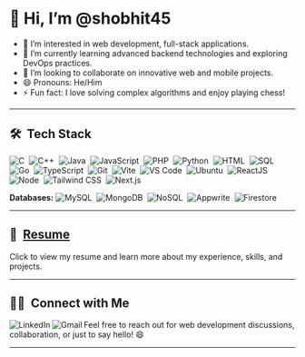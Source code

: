 # 👋 Hi, I’m @shobhit45

- 👀 I’m interested in web development, full-stack applications.
- 🌱 I’m currently learning advanced backend technologies and exploring DevOps practices.
- 💞️ I’m looking to collaborate on innovative web and mobile projects.
- 😄 Pronouns: He/Him
- ⚡ Fun fact: I love solving complex algorithms and enjoy playing chess!
---
## 🛠 &nbsp;Tech Stack

![C](https://img.shields.io/badge/-C-05122A?style=flat&logo=C&logoColor=A8B9CC)&nbsp;
![C++](https://img.shields.io/badge/-C++-05122A?style=flat&logo=C%2B%2B&logoColor=00599C)&nbsp;
![Java](https://img.shields.io/badge/-Java-05122A?style=flat&logo=Java&logoColor=FFA518)&nbsp;
![JavaScript](https://img.shields.io/badge/-JavaScript-05122A?style=flat&logo=javascript)&nbsp;
![PHP](https://img.shields.io/badge/-Php-05122A?style=flat&logo=php)&nbsp;
![Python](https://img.shields.io/badge/-Python-05122A?style=flat&logo=python)&nbsp;
![HTML](https://img.shields.io/badge/-HTML-05122A?style=flat&logo=HTML5)&nbsp;
![SQL](https://img.shields.io/badge/-SQL-05122A?style=flat&logo=sqlite)&nbsp;
![Go](https://img.shields.io/badge/-Go-05122A?style=flat&logo=go&logoColor=00ADD8)&nbsp;
![TypeScript](https://img.shields.io/badge/-TypeScript-05122A?style=flat&logo=typescript)&nbsp;
![Git](https://img.shields.io/badge/-Git-05122A?style=flat&logo=git)&nbsp;
![Vite](https://img.shields.io/badge/-Vite-05122A?style=flat&logo=vite)&nbsp;
![VS Code](https://img.shields.io/badge/-VS%20Code-05122A?style=flat&logo=visual-studio-code)&nbsp;
![Ubuntu](https://img.shields.io/badge/-Ubuntu-05122A?style=flat&logo=ubuntu)&nbsp;
![ReactJS](https://img.shields.io/badge/-ReactJS-05122A?style=flat&logo=react)&nbsp;
![Node](https://img.shields.io/badge/-Node-05122A?style=flat&logo=npm)&nbsp;
![Tailwind CSS](https://img.shields.io/badge/-Tailwind%20CSS-05122A?style=flat&logo=tailwind-css)&nbsp;
![Next.js](https://img.shields.io/badge/-Next.js-05122A?style=flat&logo=nextdotjs)&nbsp;

**Databases:** 
![MySQL](https://img.shields.io/badge/-MySQL-05122A?style=flat&logo=mysql)&nbsp;
![MongoDB](https://img.shields.io/badge/-MongoDB-05122A?style=flat&logo=mongodb)&nbsp;
![NoSQL](https://img.shields.io/badge/-NoSQL-05122A?style=flat&logo=nosql)&nbsp;
![Appwrite](https://img.shields.io/badge/-Appwrite-05122A?style=flat&logo=appwrite)&nbsp;
![Firestore](https://img.shields.io/badge/-Firestore-05122A?style=flat&logo=firebase)&nbsp;

---
## 📄 &nbsp;[Resume](https://drive.google.com/file/d/1I16QsroB43nRcz-ABrIUDXjkdAK0urr7/view) 
Click to view my resume and learn more about my experience, skills, and projects.

---

## 🤝🏻 &nbsp;Connect with Me

<a href="https://www.linkedin.com/in/shobhittiwari45/" target="_blank" title="LinkedIn">
<img align="left" alt="LinkedIn" src="https://img.shields.io/badge/LinkedIn-0077B5?style=for-the-badge&logo=linkedin&logoColor=white" />
</a>
<a href="mailto:shobhitt451@gmail.com">
    <img align="left" alt="Gmail" src="https://img.shields.io/badge/-Gmail-%23D14836?style=for-the-badge&logo=Gmail&logoColor=white" />
</a>

Feel free to reach out for web development discussions, collaboration, or just to say hello! 😄

---


